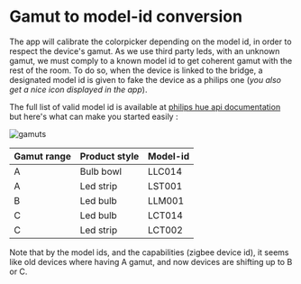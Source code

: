 # Gamut to model-id conversion

The app will calibrate the colorpicker depending on the model id, in order to respect the device's gamut. As we use third party leds, with an unknown gamut, we must comply to a known model id to get coherent gamut with the rest of the room. To do so, when the device is linked to the bridge, a designated model id is given to fake the device as a philips one (_you also get a nice icon displayed in the app_).

The full list of valid model id is available at [philips hue api documentation](https://developers.meethue.com/documentation/supported-lights) but here's what can make you started easily :

![gamuts](http://www.developers.meethue.com/sites/default/files/gamut_0.png)

Gamut range | Product style | Model-id
------------|---------------|----------
A           | Bulb bowl     | LLC014
A           | Led strip     | LST001
B           | Led bulb      | LLM001
C           | Led bulb      | LCT014
C           | Led strip     | LCT002

Note that by the model ids, and the capabilities (zigbee device id), it seems like old devices where having A gamut, and now devices are shifting up to B or C.
